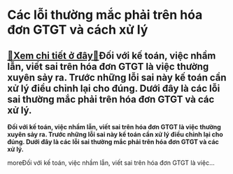 Các lỗi thường mắc phải trên hóa đơn GTGT và cách xử lý
=======================================================

[:gift:Xem chi tiết ở đây:gift:](https://hddtvn.com/cac-loi-thuong-mac-phai-tren-hoa-don-gtgt-va-cach-xu-ly/)Đối với kế toán, việc nhầm lẫn, viết sai trên hóa đơn GTGT là việc thường xuyên sảy ra. Trước những lỗi sai này kế toán cần xử lý điều chỉnh lại cho đúng. Dưới đây là các lỗi sai thường mắc phải trên hóa đơn GTGT và các xử lý.
----------------------------------------------------------------------------------------------------------------------------------------------------------------------------------------------------------------------------------

**Đối với kế toán, việc nhầm lẫn, viết sai trên hóa đơn GTGT là việc thường xuyên sảy ra. Trước những lỗi sai này kế toán cần xử lý điều chỉnh lại cho đúng. Dưới đây là các lỗi sai thường mắc phải trên hóa đơn GTGT và các xử lý.**




moreĐối với kế toán, việc nhầm lẫn, viết sai trên hóa đơn GTGT là việc…

